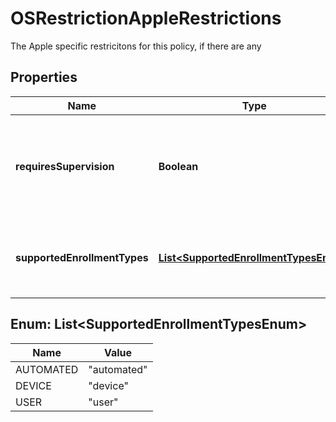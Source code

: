 

# OSRestrictionAppleRestrictions

The Apple specific restricitons for this policy, if there are any

## Properties

| Name | Type | Description | Notes |
|------------ | ------------- | ------------- | -------------|
|**requiresSupervision** | **Boolean** | Boolean representing if the policy requires the Apple devices to be MDM supervised |  [optional] |
|**supportedEnrollmentTypes** | [**List&lt;SupportedEnrollmentTypesEnum&gt;**](#List&lt;SupportedEnrollmentTypesEnum&gt;) | The supported Apple enrollment types for this policy |  [optional] |



## Enum: List&lt;SupportedEnrollmentTypesEnum&gt;

| Name | Value |
|---- | -----|
| AUTOMATED | &quot;automated&quot; |
| DEVICE | &quot;device&quot; |
| USER | &quot;user&quot; |



